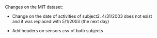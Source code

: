 Changes on the MIT dataset:

 - Change on the date of activities of subject2. 4/31/2003 does not exist and it was replaced with 5/1/2003 (the next day)

 - Add headers on sensors.csv of both subjects